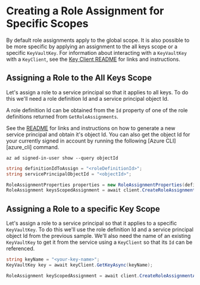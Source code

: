 # Creating a Role Assignment for Specific Scopes

By default role assignments apply to the global scope. It is also possible to be more specific by applying an assignment to the all keys scope or a specific `KeyVaultKey`.
For information about interacting with a `KeyVaultKey` with a `KeyClient`, see the [Key Client README](../../Azure.Security.KeyVault.Keys/README.md) for links and instructions.

## Assigning a Role to the All Keys Scope

Let's assign a role to a service principal so that it applies to all keys. To do this we'll need a role definition Id and a service principal object Id.

A role definition Id can be obtained from the `Id` property of one of the role definitions returned from `GetRoleAssignments`.

See the [README](../README.md) for links and instructions on how to generate a new service principal and obtain it's object Id.
You can also get the object Id for your currently signed in account by running the following [Azure CLI][azure_cli] command.
```
az ad signed-in-user show --query objectId
```

```C# Snippet:CreateRoleAssignmentKeysScope
string definitionIdToAssign = "<roleDefinitionId>";
string servicePrincipalObjectId = "<objectId>";

RoleAssignmentProperties properties = new RoleAssignmentProperties(definitionIdToAssign, servicePrincipalObjectId);
RoleAssignment keysScopedAssignment = await client.CreateRoleAssignmentAsync(RoleAssignmentScope.Global, properties);
```

## Assigning a Role to a specific Key Scope

Let's assign a role to a service principal so that it applies to a specific `KeyVaultKey`. To do this we'll use the role definition Id and a service principal object Id from the previous sample.
We'll also need the name of an existing `KeyVaultKey` to get it from the service using a `KeyClient` so that its `Id` can be referenced.

```C# Snippet:CreateRoleAssignmentKeyScope
string keyName = "<your-key-name>";
KeyVaultKey key = await keyClient.GetKeyAsync(keyName);

RoleAssignment keyScopedAssignment = await client.CreateRoleAssignmentAsync(new RoleAssignmentScope(key.Id), properties);
```
